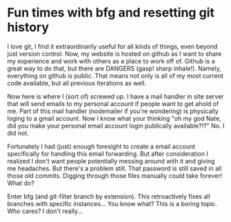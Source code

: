 # Fun times with bfg and resetting git history

I love git, I find it extraordinarily useful for all kinds of things, even beyond just version control.
Now, my website is hosted on github as I want to share my experience and work with others as a place to work off of.
Github is a great way to do that, but there are DANGERS (gasp! sharp inhale!).  Namely, everything on github is public.
That means not only is all of my most current code available, but all previous iterations as well.

Now here is where I (sort of) screwed up.  I have a mail handler in site server that will send emails to my
personal account if people want to get ahold of me.  Part of this mail handler (nodemailer if you're wondering)
is physically loging to a gmail account.  Now I know what your thinking "oh my god Nate, did you make your personal
email account login publically available?!?" No. I did not.  

Fortunately I had (just) enough foresight to create a email account specifically for handling this email forwarding.
But after consideration I realized I don't want people potentially messing around with it and giving me headaches.
But there's a problem still.  That password is still saved in all those old commits.  Digging through those files
manually could take forever!  What do?

Enter bfg (and git-filter branch by extension).  This retroactively fixes all branches with specific instances...
You know what?  This is a boring topic.  Who cares?  I don't really...
